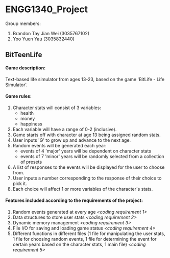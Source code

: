 # ENGG1340_Project

Group members: 
1. Brandon Tay Jian Wei (3035767102) 
2. Yoo Yuen Yau (3035832440)

## **BitTeenLife**

#### Game description: 
Text-based life simulator from ages 13-23, based on the game 'BitLife - Life Simulator'.  

#### Game rules: 
1. Character stats will consist of 3 variables:
   - health
   - money
   - happiness
2. Each variable will have a range of 0-2 (inclusive).
3. Game starts off with character at age 13 being assigned random stats. 
4. User inputs 'G' to grow up and advance to the next age.
5. Random events will be generated each year:
   - events of 4 'major' years will be dependent on character stats 
   - events of 7 'minor' years will be randomly selected from a collection of presets
6. A list of responses to the events will be displayed for the user to choose from.
7. User inputs a number corresponding to the response of their choice to pick it. 
8. Each choice will affect 1 or more variables of the character's stats.

#### Features included according to the requirements of the project:
1. Random events generated at every age *<coding requirement 1>*
2. Data structures to store user stats *<coding requirement 2>*
3. Dynamic memory management *<coding requirement 3>*
4. File I/O for saving and loading game status *<coding requirement 4>*
5. Different functions in different files (1 file for manipulating the user stats, 1 file for choosing random events, 1 file for determining the event for certain years based on the character stats, 1 main file) *<coding requirement 5>*
